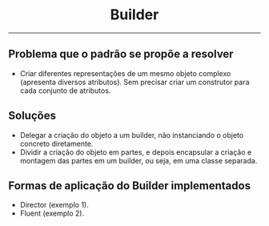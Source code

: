 <center><h1>Builder</h1></center>

***

## Problema que o padrão se propõe a resolver

* Criar diferentes representações de um mesmo objeto complexo (apresenta diversos atributos). Sem precisar criar um construtor para cada conjunto de atributos.

## Soluções

* Delegar a criação do objeto a um builder, não instanciando o objeto concreto diretamente.
* Dividir a criação do objeto em partes, e depois encapsular a criação e montagem das partes em um builder, ou seja, em uma classe separada.

## Formas de aplicação do Builder implementados

* Director (exemplo 1).
* Fluent (exemplo 2).
